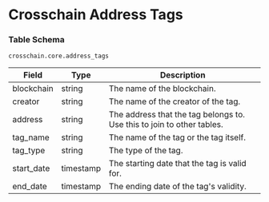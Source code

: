 # Crosschain Address Tags

### Table Schema

`crosschain.core.address_tags`

| Field       | Type      | Description                                                            |
| ----------- | --------- | ---------------------------------------------------------------------- |
| blockchain  | string    | The name of the blockchain.                                            |
| creator     | string    | The name of the creator of the tag.                                    |
| address     | string    | The address that the tag belongs to. Use this to join to other tables. |
| tag\_name   | string    | The name of the tag or the tag itself.                                 |
| tag\_type   | string    | The type of the tag.                                                   |
| start\_date | timestamp | The starting date that the tag is valid for.                           |
| end\_date   | timestamp | The ending date of the tag's validity.                                 |
